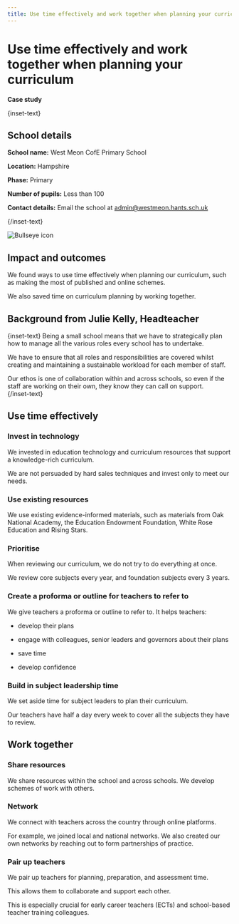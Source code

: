 ```yaml
---
title: Use time effectively and work together when planning your curriculum
---
```


# Use time effectively and work together when planning your curriculum

<strong class="govuk-tag">Case study</strong>

{inset-text}

## School details

**School name:** West Meon CofE Primary School

**Location:** Hampshire

**Phase:** Primary

**Number of pupils:** Less than 100

**Contact details:** Email the school at <admin@westmeon.hants.sch.uk>

{/inset-text}

<div class="info-box">
  <div class="info-box__corner">
    <img src="/assets/images/bullseye.svg" alt="Bullseye icon">
  </div>
  <h2 class="govuk-heading-m">
    Impact and outcomes
  </h2>
  <p>
    We found ways to use time effectively when planning our curriculum, such as
    making the most of published and online schemes.
  </p>
  <p>
    We also saved time on curriculum planning by working together.
  </p>
</div>

## Background from Julie Kelly, Headteacher

{inset-text}
Being a small school means that we have to strategically plan how to manage all the various roles every school has to undertake.

We have to ensure that all roles and responsibilities are covered whilst creating and maintaining a sustainable workload for each member of staff.

Our ethos is one of collaboration within and across schools, so even if the staff are working on their own, they know they can call on support.  
{/inset-text}

## Use time effectively

### Invest in technology

We invested in education technology and curriculum resources that support a knowledge-rich curriculum.

We are not persuaded by hard sales techniques and invest only to meet our needs.

### Use existing resources

We use existing evidence-informed materials, such as materials from Oak National Academy, the Education Endowment Foundation, White Rose Education and Rising Stars.

### Prioritise

When reviewing our curriculum, we do not try to do everything at once.

We review core subjects every year, and foundation subjects every 3 years.

### Create a proforma or outline for teachers to refer to

We give teachers a proforma or outline to refer to. It helps teachers:

- develop their plans

- engage with colleagues, senior leaders and governors about their plans

- save time

- develop confidence

### Build in subject leadership time

We set aside time for subject leaders to plan their curriculum.

Our teachers have half a day every week to cover all the subjects they have to review.

## Work together

### Share resources

We share resources within the school and across schools. We develop schemes of work with others.

### Network

We connect with teachers across the country through online platforms.

For example, we joined local and national networks. We also created our own networks by reaching out to form partnerships of practice.

### Pair up teachers

We pair up teachers for planning, preparation, and assessment time.

This allows them to collaborate and support each other.

This is especially crucial for early career teachers (ECTs) and school-based teacher training colleagues.
